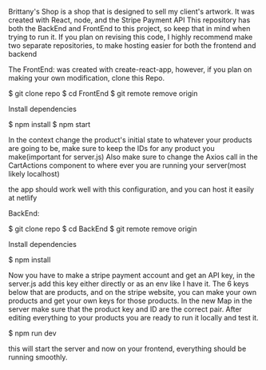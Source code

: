 Brittany's Shop is a shop that is designed to sell my client's artwork. 
It was created with React, node, and the Stripe Payment API
This repository has both the BackEnd and FrontEnd to this project, so keep that in mind when trying to run it.
If you plan on revising this code, I highly recommend make two separate repositories, to make hosting easier for both the frontend and backend

The FrontEnd: was created with create-react-app, however, if you plan on making your own modification, clone this Repo.

$ git clone repo
$ cd FrontEnd
$ git remote remove origin

Install dependencies

$ npm install
$ npm start 

In the context change the product's initial state to whatever your products are going to be, make sure to keep the IDs for any product you make(important for server.js) Also make sure to change the Axios call in the CartActions component to where ever you are running your server(most likely localhost)

the app should work well with this configuration, and you can host it easily at netlify

BackEnd:

$ git clone repo
$ cd  BackEnd
$ git remote remove origin

Install dependencies

$ npm install

Now you have to make a stripe payment account and get an API key, in the server.js add this key either directly or as an env like I have it.
The 6 keys below that are products, and on the stripe website, you can make your own products and get your own keys for those products. In the new Map in the server
make sure that the product key and ID are the correct pair. After editing everything to your products you are ready to run it locally and test it.

$ npm run dev 

this will start the server and now on your frontend, everything should be running smoothly.
